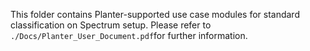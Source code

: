 This folder contains Planter-supported use case modules for standard classification on Spectrum setup. Please refer to ```./Docs/Planter_User_Document.pdf```for further information.
